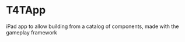 T4TApp
======

iPad app to allow building from a catalog of components, made with the gameplay framework
